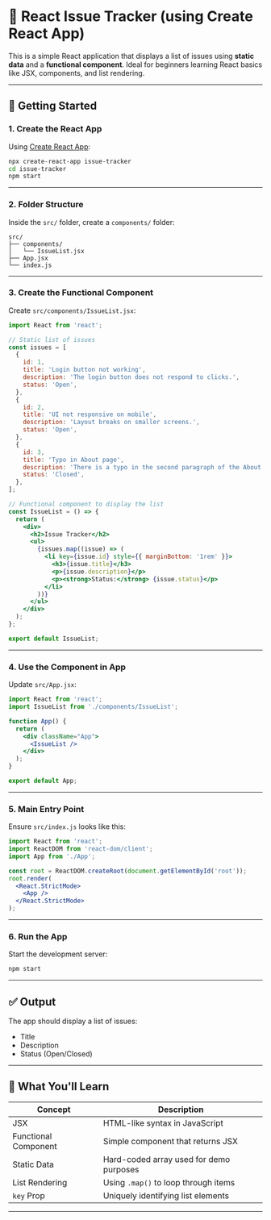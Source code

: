 # 🐛 React Issue Tracker (using Create React App)

This is a simple React application that displays a list of issues using **static data** and a **functional component**. Ideal for beginners learning React basics like JSX, components, and list rendering.

---

## 🚀 Getting Started

### 1. Create the React App

Using [Create React App](https://create-react-app.dev/):

```bash
npx create-react-app issue-tracker
cd issue-tracker
npm start
```

---

### 2. Folder Structure

Inside the `src/` folder, create a `components/` folder:

```
src/
├── components/
│   └── IssueList.jsx
├── App.jsx
└── index.js
```

---

### 3. Create the Functional Component

Create `src/components/IssueList.jsx`:

```jsx
import React from 'react';

// Static list of issues
const issues = [
  {
    id: 1,
    title: 'Login button not working',
    description: 'The login button does not respond to clicks.',
    status: 'Open',
  },
  {
    id: 2,
    title: 'UI not responsive on mobile',
    description: 'Layout breaks on smaller screens.',
    status: 'Open',
  },
  {
    id: 3,
    title: 'Typo in About page',
    description: 'There is a typo in the second paragraph of the About page.',
    status: 'Closed',
  },
];

// Functional component to display the list
const IssueList = () => {
  return (
    <div>
      <h2>Issue Tracker</h2>
      <ul>
        {issues.map((issue) => (
          <li key={issue.id} style={{ marginBottom: '1rem' }}>
            <h3>{issue.title}</h3>
            <p>{issue.description}</p>
            <p><strong>Status:</strong> {issue.status}</p>
          </li>
        ))}
      </ul>
    </div>
  );
};

export default IssueList;
```

---

### 4. Use the Component in App

Update `src/App.jsx`:

```jsx
import React from 'react';
import IssueList from './components/IssueList';

function App() {
  return (
    <div className="App">
      <IssueList />
    </div>
  );
}

export default App;
```

---

### 5. Main Entry Point

Ensure `src/index.js` looks like this:

```jsx
import React from 'react';
import ReactDOM from 'react-dom/client';
import App from './App';

const root = ReactDOM.createRoot(document.getElementById('root'));
root.render(
  <React.StrictMode>
    <App />
  </React.StrictMode>
);
```

---

### 6. Run the App

Start the development server:

```bash
npm start
```

---

## ✅ Output

The app should display a list of issues:

- Title
- Description
- Status (Open/Closed)

---

## 🧠 What You'll Learn

| Concept              | Description                             |
| -------------------- | --------------------------------------- |
| JSX                  | HTML-like syntax in JavaScript          |
| Functional Component | Simple component that returns JSX       |
| Static Data          | Hard-coded array used for demo purposes |
| List Rendering       | Using `.map()` to loop through items    |
| `key` Prop           | Uniquely identifying list elements      |

---

##

